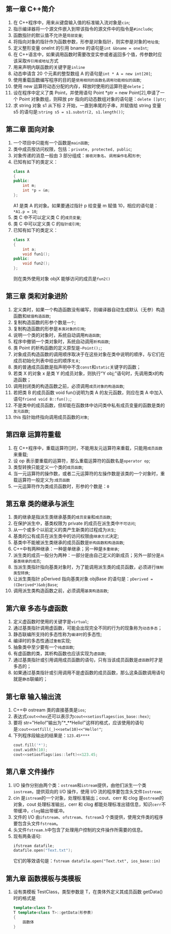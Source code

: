## 第一章 C++简介

1. 在 C++程序中，用来从键盘输入值的标准输入流对象是`cin`;
2. 指示编译器将一个源文件嵌入到带该指令的源文件中的指令是`#include`;
3. 函数指针的默认值不允许是`局部变量`;
4. 将指向对象的指针作为函数参数，形参是对象指针，则实参是对象的`地址值`;
5. 定义整形变量 oneInt 的引用 bname 的语句是`int &bname = oneInt`;
6. 在 C++语言中，如果调用函数时需要改变实参或者返回多个值，传参数时应该采取`传引用或地址`方式
7. 用来声明内联函数的关键字是`inline`
8. 动态申请含 20 个元素的整型数组 A 的语句是`int * A = new int[20]`;
9. 使用重载函数编写程序的目的是`使用相同的函数名调用功能相似的函数`;
10. 使用 new 运算符动态分配的内存，释放时使用的运算符是`delete`；
11. 设在程序中定义了类 Point，并使用语句 Point \*ptr = new Point[2],申请了一个 Point 对象数组，则释放 ptr 指向的动态数组对象的语句是：`delete []ptr`;
12. 求 string 对象 s1 从下标 2 开始，一直到串尾的子串，并赋值给 string 变量 s5 的语句是:`string s5 = s1.substr(2, s1.length())`;

## 第二章 面向对象

1. 一个项目中只能有一个函数是`main函数`;
2. 类中成员按访问权限，包括：`private, protected, public`;
3. 对象传递的消息一般由 3 部分组成：`接收对象名`、`调用操作名`和`形参`;
4. 已知有如下的类定义：
   ```cpp
   class A
   {
   public:
       int m;
       int *p = &m;
   };
   ```
   A1 是类 A 的对象。如果要通过指针 p 给变量 m 赋值 10，相应的语句是：`*A1.p = 10`;
5. 类 C 中不可以定义类 C 的`成员变量`;
6. 类 C 中可以定义类 C 的`指针或引用`;
7. 已知有如下的类定义：
   ```cpp
   class X
   {
       int a;
       void fun1();
   public:
       void fun2();
   };
   ```
   则在类外使用对象 objX 能够访问的成员是`fun2()`

## 第三章 类和对象进阶

1. 定义类时，如果一个构造函数没有编写，则编译器自动生成默认（无参）构造函数和`赋值构造函数`;
2. 复制构造函数的形参个数是`一个`;
3. 复制构造函数的形参是`本类对象的引用`;
4. 说明一个类的对象时，系统自动调用`构造函数`;
5. 程序中撤销一个类对象时，系统自动调用`析构函数`;
6. 类 Point 的析构函数的定义原型是`~Point();`;
7. 对象成员构造函数的调用顺序取决于在这些对象在类中说明的顺序，与它们在成员初始化列表中给出的顺序`无关`;
8. 类的普通成员函数是指声明中不含`const`和`static`关键字的函数；
9. 若类 X 的对象 x 是类 Y 的成员对象，则执行“Y obj;”语句时，先调用类`X`的构造函数；
10. 调用封闭类的构造函数之前，必须调用`成员对象的构造函数`;
11. 若把类 B 的成员函数 void fun()说明为类 A 的友元函数，则应在类 A 中加入语句`friend void B::fun();`;
12. 不是类中的成员函数，但却能在函数体中访问类中私有成员变量的函数是类的`友元函数`;
13. this 指针始终指向调用成员函数的`对象`;

## 第四章 运算符重载

1. 在 C++程序中，重载运算符[]时，不能用友元运算符来重载，只能用`成员函数`来重载;
2. 设 op 表示要重载的运算符，那么重载运算符的函数名是`operator op`;
3. 类型转换只能定义一个类的`成员函数`;
4. 当一元运算符的操作数，或者二元运算符的左操作数是该类的一个对象时，重载运算符一般定义为:`成员函数`
5. 一元运算符作为类成员函数时，形参的个数是：`0`

## 第五章 类的继承与派生

1. 类的继承是指派生类继承基类的`成员变量`和`成员函数`;
2. 在保护派生中，基类权限为 private 的成员在派生类中`不可访问`;
3. 从一个或多个以前定义的类产生新类的过程成为`派生`;
4. 基类的公有成员在派生类中的访问权限由`继承方式`决定;
5. 基类中不能被派生类继承的成员函数是`析构函数和构造函数`;
6. C++中有两种继承：一种是单继承；另一种是`多重继承`;
7. 派生类的成员一般分为两种：一部分是由自己定义的新成员；另外一部分是`从基类继承的成员`;
8. 当派生类指针指向基类对象时，为了能调用派生类的成员函数，必须进行`强制类型转换`;
9. 让派生类指针 pDerived 指向基类对象 objBase 的语句是：`pDerived = (CDerived*)&objBase`;
10. 调用派生类构造函数之前，必须调用`基类构造函数`;

## 第六章 多态与虚函数

1. 定义虚函数时使用的关键字是`virtual`;
2. 通过基类指针调用虚函数，可能会出现完全不同的行为的现象称为`动态多态`；
3. 静态联编所支持的多态性称为`编译时`的多态性;
4. 编译时的多态性通过`重载`实现;
5. 抽象类中至少要有一个`纯虚函数`;
6. 有虚函数的类，其析构函数也应该实现为`虚函数`;
7. 通过基类指针或引用调用成员函数的语句，只有当该成员函数是`虚函数`时才是多态的；
8. 如果通过基类指针或引用调用不是虚函数的成员函数，那么这条函数调用语句就是`静态`联编的；

## 第七章 输入输出流

1. C++中 ostream 类的直接基类是`ios`;
2. 表达式`cout<<hex`还可以表示为`cout<<setiosflages(ios_base::hex)`;
3. 要将 str="Hello!"输出为"\*_\*\*Hello!"这样的格式，应该使用的语句是:`cout<<setfill(_)<<setw(10)<<"Hello!"`;
4. 下列程序段输出的结果是：`123.45****`
   ```cpp
   cout.fill('*');
   cout.width(10);
   cout<<setiosflags(ios::left)<<123.45;
   ```

## 第八章 文件操作

1. I/O 操作分别由两个类：`ostream`和`istream`提供，由他们派生一个类`iostream`，提供双向的 I/O 操作，使用 I/O 流的程序要包含头文件`Iostream`;
2. cin 是`istream`的一个对象，处理标准输出；cout、cerr 和 clog 是`ostream`的对象，cout 处理标准输出，cerr 和 clog 都能处理标准出错信息，知识`cerr`不带缓冲，`clog`输出带缓冲。
3. 文件的 I/O 由`ifstream`、`ofstream`、`fstream`3 个类提供，使用文件类的程序要包含头文件`fstream`。
4. 头文件`fstream.h`中包含了处理用户控制的文件操作所需要的信息。
5. 现有两条语句:
   ```cpp
   ifstream datafile;
   datafile.open("Text.txt");
   ```
   它们的等效语句是：`fstream datafile.open("Text.txt", ios_base::in)`

## 第九章 函数模板与类模板

1. 设有类模板 TestClass，类型参数是 T，在类体外定义其成员函数 getData()时的格式是
   ```cpp
   template<class T>
   T template<class T>::getData(形参表)
   {
       函数体
   }
   ```
